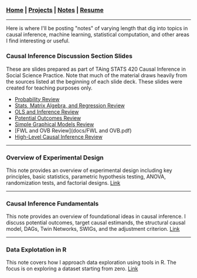 ### [Home](README.md) | [Projects](Projects.md) | [Notes](Notes.md) | [Resume](docs/Adam_R_Rohde_Resume.pdf)


---

Here is where I'll be posting "notes" of varying length that dig into topics in causal inference, machine learning, statistical computation, and other areas I find interesting or useful.


### Causal Inference Discussion Section Slides
These are slides prepared as part of TAing STATS 420 Causal Inference in Social Science Practice. Note that much of the material draws heavily from the sources listed at the beginning of each slide deck. These slides were created for teaching purposes only. 

* [Probability Review](docs/Probability_Review.pdf) 
* [Stats, Matrix Algebra, and Regression Review](docs/Statistics__Matrix_Algebra__and_Regression_Review.pdf) 
* [OLS and Inference Review](docs/OLS_Results_and_Inference.pdf) 
* [Potential Outcomes Review](docs/Potential_Outcomes_Review.pdf) 
* [Simple Graphical Models Review](docs/Crash_Course_Review.pdf) 
* [FWL and OVB Review](docs/FWL and OVB.pdf) 
* [High-Level Causal Inference Review](docs/Causal_Inference_Overview.pdf) 

--- 


### Overview of Experimental Design
This note provides an overview of experimental design including key principles, basic statistics, parametric hypothesis testing, ANOVA, randomization tests, and factorial designs.  [Link](Notes/Experimental-Design.html) 

--- 

### Causal Inference Fundamentals
This note provides an overview of foundational ideas in causal inference. I discuss potential outcomes, target causal estimands, the structural causal model, DAGs, Twin Networks, SWIGs, and the adjustment criterion. [Link](Notes/Causal-Inference-Fundamentals.html) 

--- 


### Data Explotation in R
This note covers how I approach data exploration using tools in R. The focus is on exploring a dataset starting from zero. [Link](Notes/Data-Exploation---R.html) 




